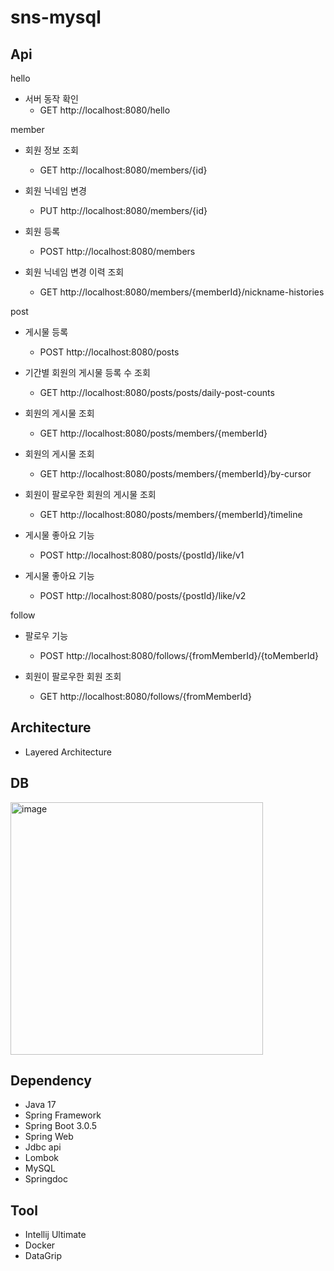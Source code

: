 # sns-mysql

## Api

hello
- 서버 동작 확인  
  - GET http://localhost:8080/hello  
  
member  
- 회원 정보 조회  
  - GET http://localhost:8080/members/{id}  
  
- 회원 닉네임 변경  
  - PUT http://localhost:8080/members/{id}  
  
- 회원 등록  
  - POST http://localhost:8080/members  
  
- 회원 닉네임 변경 이력 조회  
  - GET http://localhost:8080/members/{memberId}/nickname-histories  
  
post
- 게시물 등록  
  - POST http://localhost:8080/posts  
  
- 기간별 회원의 게시물 등록 수 조회  
  - GET http://localhost:8080/posts/posts/daily-post-counts  
  
- 회원의 게시물 조회  
  - GET http://localhost:8080/posts/members/{memberId}  
  
- 회원의 게시물 조회  
  - GET http://localhost:8080/posts/members/{memberId}/by-cursor  
  
- 회원이 팔로우한 회원의 게시물 조회  
  - GET http://localhost:8080/posts/members/{memberId}/timeline  
  
- 게시물 좋아요 기능  
  - POST http://localhost:8080/posts/{postId}/like/v1  
  
- 게시물 좋아요 기능  
  - POST http://localhost:8080/posts/{postId}/like/v2  
  
follow
- 팔로우 기능  
  - POST http://localhost:8080/follows/{fromMemberId}/{toMemberId}  
  
- 회원이 팔로우한 회원 조회  
  - GET http://localhost:8080/follows/{fromMemberId}  
  
## Architecture
- Layered Architecture

## DB
<img width="404" alt="image" src="https://user-images.githubusercontent.com/33487061/232205101-617c2565-a47a-4af6-8738-aeca73fc5ede.png">
  
## Dependency
- Java 17
- Spring Framework
- Spring Boot 3.0.5
- Spring Web
- Jdbc api
- Lombok
- MySQL
- Springdoc
  
## Tool
- Intellij Ultimate
- Docker
- DataGrip
